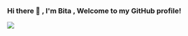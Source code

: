 ### Hi there 👋 , I'm Bita  , Welcome to my GitHub profile!

![](https://github.com/DataCoder2020/repo/blob/master/coronavirus-simulation-katapult.gif)




<!--
**DataCoder2020/DataCoder2020** is a ✨ _special_ ✨ repository because its `README.md` (this file) appears on your GitHub profile.
![](https://komarev.com/ghpvc/?username=DataCoder2020)
Here are some ideas to get you started:

- 🔭 I’m currently working on ...
- 🌱 I’m currently learning ...
- 👯 I’m looking to collaborate on ...
- 🤔 I’m looking for help with ...
- 💬 Ask me about ...
- 📫 How to reach me: ...
- 😄 Pronouns: ...
- ⚡ Fun fact: ...
-->
